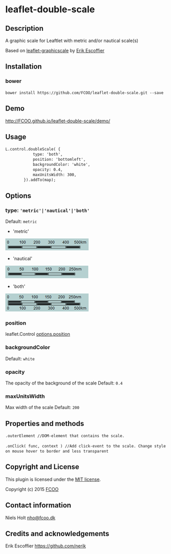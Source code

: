 # leaflet-double-scale
>


## Description
A graphic scale for Leaftlet with metric and/or nautical scale(s)

Based on [leaflet-graphicscale](https://github.com/nerik/leaflet-graphicscale) by [Erik Escoffier](https://github.com/nerik) 

## Installation
### bower
`bower install https://github.com/FCOO/leaflet-double-scale.git --save`

## Demo
http://FCOO.github.io/leaflet-double-scale/demo/ 

## Usage

    L.control.doubleScale( {
    			type: 'both',
    			position: 'bottomleft', 
    			backgroundColor: 'white',
    			opacity: 0.4,
    			maxUnitsWidth: 300, 
    		}).addTo(map);



## Options

### type: ```'metric'|'nautical'|'both'```
Default: `metric`

- 'metric'

![](readme/metric.png)

- 'nautical'

![](readme/nautical.png)

- 'both'

![](readme/both.png)

### position
leaflet.Control [options.position](http://leafletjs.com/reference.html#control-options)

### backgroundColor
Default: `white`

### opacity
The opacity of the background of the scale
Default: `0.4`

### maxUnitsWidth
Max width of the scale
Default: `200`

## Properties and methods
	.outerElement //DOM-element that contains the scale. 

	.onClick( func, context ) //Add click-event to the scale. Change style on mouse hover to border and less transparent 

## Copyright and License
This plugin is licensed under the [MIT license](https://github.com/FCOO/leaflet-double-scale/LICENSE).

Copyright (c) 2015 [FCOO](https://github.com/FCOO)

## Contact information

Niels Holt nho@fcoo.dk


## Credits and acknowledgements
Erik Escoffier <https://github.com/nerik> 

